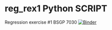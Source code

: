 # reg_rex1 Python SCRIPT
Regression exercise #1 BSGP 7030
[![Binder](https://mybinder.org/badge_logo.svg)](https://mybinder.org/v2/gh/chelseamariepeterson/reg_rex1_Python_Script.git/HEAD)
